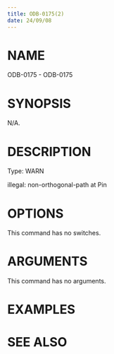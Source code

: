 ```yaml
---
title: ODB-0175(2)
date: 24/09/08
---
```


# NAME

ODB-0175 - ODB-0175

# SYNOPSIS

N/A.

# DESCRIPTION

Type: WARN

illegal: non-orthogonal-path at Pin

# OPTIONS

This command has no switches.

# ARGUMENTS

This command has no arguments.

# EXAMPLES

# SEE ALSO
